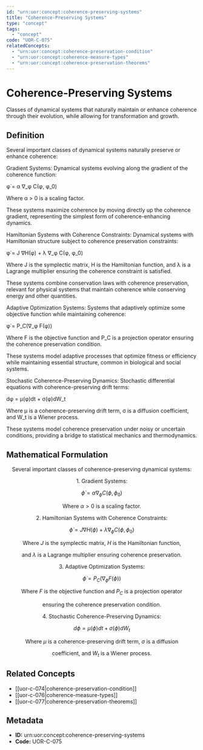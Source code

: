 ```yaml
---
id: "urn:uor:concept:coherence-preserving-systems"
title: "Coherence-Preserving Systems"
type: "concept"
tags:
  - "concept"
code: "UOR-C-075"
relatedConcepts:
  - "urn:uor:concept:coherence-preservation-condition"
  - "urn:uor:concept:coherence-measure-types"
  - "urn:uor:concept:coherence-preservation-theorems"
---
```


# Coherence-Preserving Systems

Classes of dynamical systems that naturally maintain or enhance coherence through their evolution, while allowing for transformation and growth.

## Definition

Several important classes of dynamical systems naturally preserve or enhance coherence:

Gradient Systems: Dynamical systems evolving along the gradient of the coherence function:

φ̇ = α ∇_φ C(φ, φ_0)

Where α > 0 is a scaling factor.

These systems maximize coherence by moving directly up the coherence gradient, representing the simplest form of coherence-enhancing dynamics.

Hamiltonian Systems with Coherence Constraints: Dynamical systems with Hamiltonian structure subject to coherence preservation constraints:

φ̇ = J ∇H(φ) + λ ∇_φ C(φ, φ_0)

Where J is the symplectic matrix, H is the Hamiltonian function, and λ is a Lagrange multiplier ensuring the coherence constraint is satisfied.

These systems combine conservation laws with coherence preservation, relevant for physical systems that maintain coherence while conserving energy and other quantities.

Adaptive Optimization Systems: Systems that adaptively optimize some objective function while maintaining coherence:

φ̇ = P_C(∇_φ F(φ))

Where F is the objective function and P_C is a projection operator ensuring the coherence preservation condition.

These systems model adaptive processes that optimize fitness or efficiency while maintaining essential structure, common in biological and social systems.

Stochastic Coherence-Preserving Dynamics: Stochastic differential equations with coherence-preserving drift terms:

dφ = μ(φ)dt + σ(φ)dW_t

Where μ is a coherence-preserving drift term, σ is a diffusion coefficient, and W_t is a Wiener process.

These systems model coherence preservation under noisy or uncertain conditions, providing a bridge to statistical mechanics and thermodynamics.

## Mathematical Formulation

$$
\text{Several important classes of coherence-preserving dynamical systems:}
$$

$$
\text{1. Gradient Systems:}
$$

$$
\dot{\phi} = \alpha \nabla_{\phi} C(\phi, \phi_0)
$$

$$
\text{   Where } \alpha > 0 \text{ is a scaling factor.}
$$

$$
\text{2. Hamiltonian Systems with Coherence Constraints:}
$$

$$
\dot{\phi} = J \nabla H(\phi) + \lambda \nabla_{\phi} C(\phi, \phi_0)
$$

$$
\text{   Where } J \text{ is the symplectic matrix, } H \text{ is the Hamiltonian function,}
$$

$$
\text{   and } \lambda \text{ is a Lagrange multiplier ensuring coherence preservation.}
$$

$$
\text{3. Adaptive Optimization Systems:}
$$

$$
\dot{\phi} = P_C(\nabla_{\phi} F(\phi))
$$

$$
\text{   Where } F \text{ is the objective function and } P_C \text{ is a projection operator}
$$

$$
\text{   ensuring the coherence preservation condition.}
$$

$$
\text{4. Stochastic Coherence-Preserving Dynamics:}
$$

$$
d\phi = \mu(\phi)dt + \sigma(\phi)dW_t
$$

$$
\text{   Where } \mu \text{ is a coherence-preserving drift term, } \sigma \text{ is a diffusion}
$$

$$
\text{   coefficient, and } W_t \text{ is a Wiener process.}
$$

## Related Concepts

- [[uor-c-074|coherence-preservation-condition]]
- [[uor-c-076|coherence-measure-types]]
- [[uor-c-077|coherence-preservation-theorems]]

## Metadata

- **ID:** urn:uor:concept:coherence-preserving-systems
- **Code:** UOR-C-075

